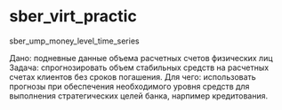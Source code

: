 # sber_virt_practic
sber_ump_money_level_time_series

Дано: подневные данные объема расчетных счетов физических лиц
Задача: спрогнозировать объем стабильных средств на расчетных счетах клиентов без сроков погашения.
Для чего: использовать прогнозы при обеспечения необходимого уровня средств для выполнения стратегических целей банка, нарпимер кредитования.
